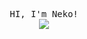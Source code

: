 <p align="center">
  <samp>HI, I'm Neko!</samp>
  <br>
  <img src="https://readme-typing-svg.herokuapp.com?font=JetBrainsMono+NF&color=89E2F7&center=true&vCenter=true&width=500&lines=Another+random+guy+who+code">
</p>
